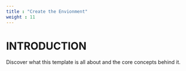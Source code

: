 ```yaml
---
title : "Create the Envionment"
weight : 11
---
```


# INTRODUCTION

Discover what this template is all about and the core concepts behind it.